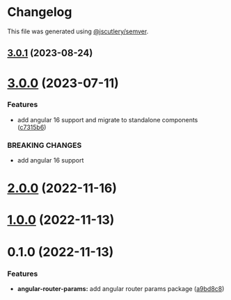 # Changelog

This file was generated using [@jscutlery/semver](https://github.com/jscutlery/semver).

## [3.0.1](https://github.com/csutorasr/schaman/compare/angular-router-params-3.0.0...angular-router-params-3.0.1) (2023-08-24)



# [3.0.0](https://github.com/csutorasr/schaman/compare/angular-router-params-2.0.0...angular-router-params-3.0.0) (2023-07-11)


### Features

* add angular 16 support and migrate to standalone components ([c7315b6](https://github.com/csutorasr/schaman/commit/c7315b662e96b349bd8047212f0ab275490d1585))


### BREAKING CHANGES

* add angular 16 support



# [2.0.0](https://github.com/csutorasr/schaman/compare/angular-router-params-1.0.0...angular-router-params-2.0.0) (2022-11-16)

# [1.0.0](https://github.com/csutorasr/schaman/compare/angular-router-params-0.1.0...angular-router-params-1.0.0) (2022-11-13)

# 0.1.0 (2022-11-13)

### Features

- **angular-router-params:** add angular router params package ([a9bd8c8](https://github.com/csutorasr/schaman/commit/a9bd8c882951346a0b1f0ae4b728f3f16fa8e1da))
